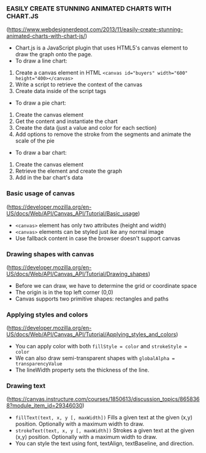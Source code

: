 ### EASILY CREATE STUNNING ANIMATED CHARTS WITH CHART.JS
(https://www.webdesignerdepot.com/2013/11/easily-create-stunning-animated-charts-with-chart-js/)

* Chart.js is a JavaScript plugin that uses HTML5's canvas element to draw the graph onto the page.  
* To draw a line chart:  
1. Create a canvas element in HTML `<canvas id="buyers" width="600" height="400></canvas>`  
1. Write a script to retrieve the context of the canvas  
1. Create data inside of the script tags  

* To draw a pie chart:  
1. Create the canvas element  
1. Get the content and instantiate the chart  
1. Create the data (just a value and color for each section)  
1. Add options to remove the stroke from the segments and animate the scale of the pie  

* To draw a bar chart:  
1. Create the canvas element  
1. Retrieve the element and create the graph  
1. Add in the bar chart's data  

### Basic usage of canvas  
(https://developer.mozilla.org/en-US/docs/Web/API/Canvas_API/Tutorial/Basic_usage)  

* `<canvas>` element has only two attributes (height and width)  
* `<canvas>` elements can be styled just ike any normal image  
* Use fallback content in case the browser doesn't support canvas  

### Drawing shapes with canvas
(https://developer.mozilla.org/en-US/docs/Web/API/Canvas_API/Tutorial/Drawing_shapes)

* Before we can draw, we have to determine the grid or coordinate space  
* The origin is in the top left corner (0,0)  
* Canvas supports two primitive shapes: rectangles and paths  

### Applying styles and colors
(https://developer.mozilla.org/en-US/docs/Web/API/Canvas_API/Tutorial/Applying_styles_and_colors)

* You can apply color with both `fillStyle = color` and `strokeStyle = color`  
* We can also draw semi-transparent shapes with `globalAlpha = transparencyValue`  
* The lineWidth property sets the thickness of the line.  

### Drawing text
(https://canvas.instructure.com/courses/1850613/discussion_topics/8658368?module_item_id=29346030)

* `fillText(text, x, y [, maxWidth])` Fills a given text at the given (x,y) position. Optionally with a maximum width to draw.  
* `strokeText(text, x, y [, maxWidth])` Strokes a given text at the given (x,y) position. Optionally with a maximum width to draw.  
* You can style the text using font, textAlign, textBaseline, and direction.  
